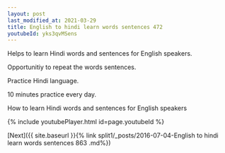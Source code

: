 ```yaml
---
layout: post
last_modified_at: 2021-03-29
title: English to hindi learn words sentences 472 
youtubeId: yks3qvMSens
---
```

 
 
Helps to learn Hindi words and sentences for English speakers.

Opportunitiy to repeat the words sentences. 

Practice Hindi language. 
 
10 minutes practice every day. 
 
How to learn Hindi words and sentences for English speakers 
 
{% include youtubePlayer.html id=page.youtubeId %}
 
 
[Next]({{ site.baseurl }}{% link  split1/_posts/2016-07-04-English to hindi learn words sentences 863 .md%})
 
